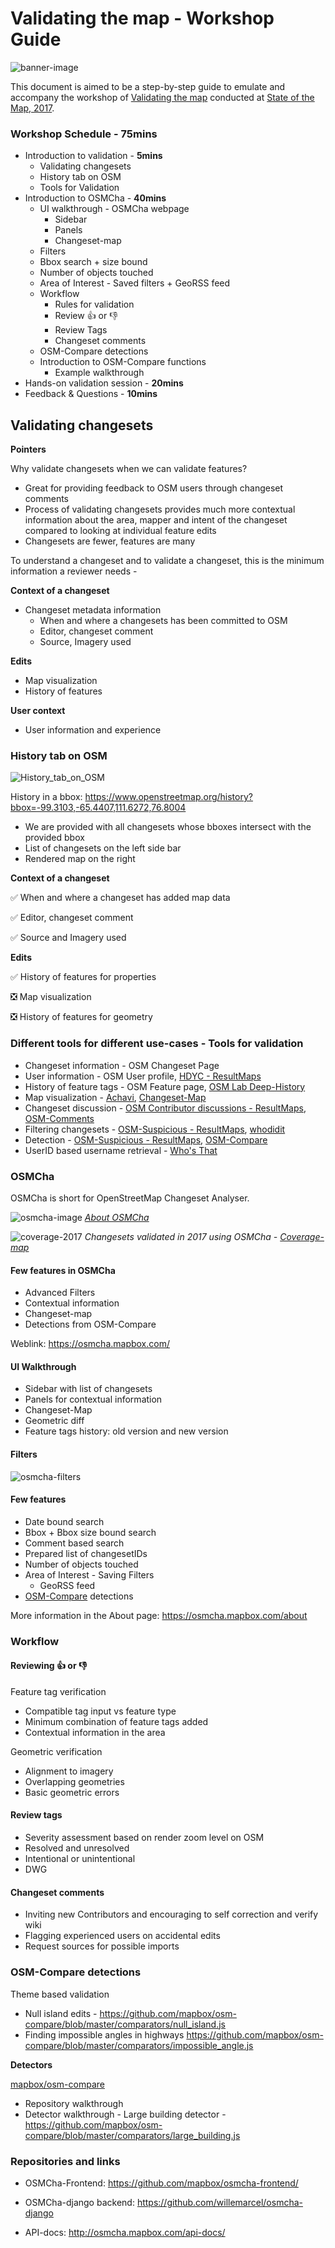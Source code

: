 # Validating the map - Workshop Guide

![banner-image](https://user-images.githubusercontent.com/8921295/29491313-f7b3c83a-8592-11e7-82cd-0bdeb3fcb746.png)


This document is aimed to be a step-by-step guide to emulate and accompany the workshop of [Validating the map](http://2017.stateofthemap.org/2017/validating-the-map/) conducted at [State of the Map, 2017](http://2017.stateofthemap.org/).


### Workshop Schedule - 75mins

- Introduction to validation - **5mins**
  - Validating changesets
  - History tab on OSM
  - Tools for Validation
- Introduction to OSMCha - **40mins**
  - UI walkthrough - OSMCha webpage
    - Sidebar
    - Panels
    - Changeset-map
  - Filters
   - Bbox search + size bound
   - Number of objects touched
   - Area of Interest - Saved filters + GeoRSS feed
  - Workflow
    - Rules for validation
    - Review :thumbsup: or :thumbsdown:
    - Review Tags
    - Changeset comments
  - OSM-Compare detections
  - Introduction to OSM-Compare functions
    - Example walkthrough
- Hands-on validation session - **20mins**
- Feedback & Questions - **10mins**




## Validating changesets



**Pointers**

Why validate changesets when we can validate features?

- Great for providing feedback to OSM users through changeset comments
- Process of validating changesets provides much more contextual information about the area, mapper and intent of the changeset compared to looking at individual feature edits
- Changesets are fewer, features are many



To understand a changeset and to validate a changeset, this is the minimum information a reviewer needs -


**Context of a changeset**

- Changeset metadata information
  - When and where a changesets has been committed to OSM
  - Editor, changeset comment
  - Source, Imagery used

**Edits**

- Map visualization
- History of features

**User context**

- User information and experience

### History tab on OSM

![History_tab_on_OSM](https://user-images.githubusercontent.com/8921295/29026274-9dd1b826-7b98-11e7-856a-9d8d6f49e785.png)

History in a bbox: https://www.openstreetmap.org/history?bbox=-99.3103,-65.4407,111.6272,76.8004

- We are provided with all changesets whose bboxes intersect with the provided bbox
- List of changesets on the left side bar
- Rendered map on the right

**Context of a changeset**

:white_check_mark: When and where a changeset has added map data

:white_check_mark: Editor, changeset comment

:white_check_mark: Source and Imagery used

**Edits**

:white_check_mark: History of features for properties

:negative_squared_cross_mark: Map visualization

:negative_squared_cross_mark: History of features for geometry

### Different tools for different use-cases - Tools for validation


- Changeset information - OSM Changeset Page
- User information - OSM User profile, [HDYC - ResultMaps](http://hdyc.neis-one.org/)
- History of feature tags - OSM Feature page, [OSM Lab Deep-History](https://osmlab.github.io/osm-deep-history/)
- Map visualization - [Achavi](wiki.openstreetmap.org/wiki/Achavi), [Changeset-Map](https://github.com/osmlab/changeset-map/)
- Changeset discussion - [OSM Contributor discussions - ResultMaps](http://resultmaps.neis-one.org/osm-discussions), [OSM-Comments](https://www.mapbox.com/osm-comments/)
- Filtering changesets - [OSM-Suspicious - ResultMaps](http://resultmaps.neis-one.org/osm-suspicious#2/8.2/26.2), [whodidit](http://simon04.dev.openstreetmap.org/whodidit/)
- Detection - [OSM-Suspicious - ResultMaps](http://resultmaps.neis-one.org/osm-suspicious#2/8.2/26.2), [OSM-Compare](https://github.com/mapbox/osm-compare)
- UserID based username retrieval - [Who's That](http://whosthat.osmz.ru/)



### OSMCha

OSMCha is short for OpenStreetMap Changeset Analyser.

![osmcha-image](https://user-images.githubusercontent.com/8921295/29361840-fc7d959c-82a6-11e7-9ee6-9bc7d2de883b.png)
_[About OSMCha](https://osmcha.mapbox.com/about)_

![coverage-2017](https://user-images.githubusercontent.com/8921295/29483788-d87fbd3c-84ea-11e7-9c25-90977db0dec8.png)
_Changesets validated in 2017 using OSMCha - [Coverage-map](https://manoharuss.github.io/coverage-map/)_



#### Few features in OSMCha

- Advanced Filters
- Contextual information
- Changeset-map
- Detections from OSM-Compare

Weblink: https://osmcha.mapbox.com/


#### UI Walkthrough

- Sidebar with list of changesets
- Panels for contextual information
- Changeset-Map
 - Geometric diff
 - Feature tags history: old  version and new version


#### Filters

![osmcha-filters](https://user-images.githubusercontent.com/8921295/29361780-af6529d2-82a6-11e7-9ddf-490e5d6e854c.png)

#### Few features

- Date bound search
- Bbox + Bbox size bound search
- Comment based search
- Prepared list of changesetIDs
- Number of objects touched
- Area of Interest - Saving Filters
  - GeoRSS feed
- [OSM-Compare](https://github.com/mapbox/osm-compare) detections

More information in the About page: https://osmcha.mapbox.com/about


### Workflow

#### Reviewing :thumbsup: or :thumbsdown:

Feature tag verification
- Compatible tag input vs feature type
- Minimum combination of feature tags added
- Contextual information in the area

Geometric verification
- Alignment to imagery
- Overlapping geometries
- Basic geometric errors

#### Review tags

- Severity assessment based on render zoom level on OSM
- Resolved and unresolved
- Intentional or unintentional
- DWG

#### Changeset comments

- Inviting new Contributors and encouraging to self correction and verify wiki
- Flagging experienced users on accidental edits
- Request sources for possible imports


### OSM-Compare detections

Theme based validation
- Null island edits - https://github.com/mapbox/osm-compare/blob/master/comparators/null_island.js
- Finding impossible angles in highways https://github.com/mapbox/osm-compare/blob/master/comparators/impossible_angle.js

**Detectors**

[mapbox/osm-compare](https://github.com/mapbox/osm-compare)

- Repository walkthrough
- Detector walkthrough -  Large building detector - https://github.com/mapbox/osm-compare/blob/master/comparators/large_building.js



### Repositories and links


- OSMCha-Frontend: https://github.com/mapbox/osmcha-frontend/

- OSMCha-django backend: https://github.com/willemarcel/osmcha-django

- API-docs: http://osmcha.mapbox.com/api-docs/
